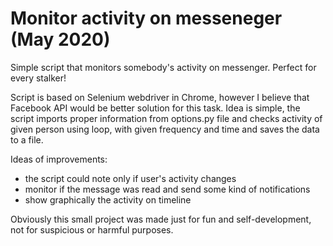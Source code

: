# Monitor activity on messeneger (May 2020)
Simple script that monitors somebody's activity on messenger. Perfect for every stalker!

Script is based on Selenium webdriver in Chrome, however I believe that Facebook API would be better solution for this task. 
Idea is simple, the script imports proper information from options.py file and checks activity of given person using loop, with given frequency and time and saves the data to a file.

Ideas of improvements:
- the script could note only if user's activity changes
- monitor if the message was read and send some kind of notifications
- show graphically the activity on timeline 

Obviously this small project was made just for fun and self-development, not for suspicious or harmful purposes.

